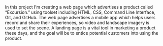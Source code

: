 In this project I'm creating a web page which advertises a product called “Excursion.” using toolset including HTML, CSS, Command Line Interface, Git, and GitHub.
The web page advertises a mobile app which helps users record and share their experiences, so video and landscape imagery is used to set the scene. A landing page is a vital tool in marketing a product these days, and the goal will be to entice potential customers into using the product.